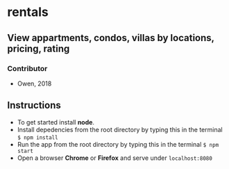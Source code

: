 # rentals
## View appartments, condos, villas by locations, pricing, rating
### Contributor
* Owen, 2018

## Instructions
* To get started install **node**.
* Install depedencies from the root directory by typing this in the terminal `$ npm install`
* Run the app from the root directory by typing this in the terminal `$ npm start`
* Open a browser **Chrome** or **Firefox** and serve under ```localhost:8080```

